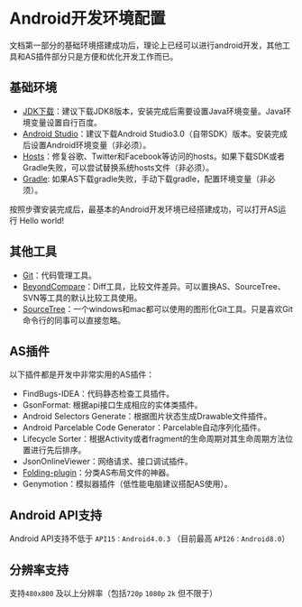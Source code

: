 # Android开发环境配置

文档第一部分的基础环境搭建成功后，理论上已经可以进行android开发，其他工具和AS插件部分只是方便和优化开发工作而已。  

## 基础环境  

- [JDK下载](http://www.oracle.com/technetwork/java/javase/downloads/index.html)：建议下载JDK8版本，安装完成后需要设置Java环境变量。Java环境变量设置自行百度。  
- [Android Studio](https://developer.android.com/studio/index.html)：建议下载Android Studio3.0（自带SDK）版本。安装完成后设置Android环境变量（非必须）。     
- [Hosts](https://laod.cn/hosts/2017-google-hosts.html)：修复谷歌、Twitter和Facebook等访问的hosts。如果下载SDK或者Gradle失败，可以尝试替换系统hosts文件（非必须）。
- [Gradle](https://services.gradle.org/distributions/): 如果AS下载gradle失败，手动下载gradle，配置环境变量（非必须）。 

按照步骤安装完成后，最基本的Android开发环境已经搭建成功，可以打开AS运行 Hello world!

## 其他工具  

- [Git](https://git-scm.com/downloads/)：代码管理工具。  
- [BeyondCompare](http://www.scootersoftware.com/download.php)：Diff工具，比较文件差异。可以置换AS、SourceTree、SVN等工具的默认比较工具使用。  
- [SourceTree](https://www.sourcetreeapp.com/)：一个windows和mac都可以使用的图形化Git工具。只是喜欢Git命令行的同事可以直接忽略。   

## AS插件

以下插件都是开发中非常实用的AS插件：  
- FindBugs-IDEA：代码静态检查工具插件。
- GsonFormat: 根据api接口生成相应的实体类插件。
- Android Selectors Generate：根据图片状态生成Drawable文件插件。
- Android Parcelable Code Generator：Parcelable自动序列化插件。
- Lifecycle Sorter：根据Activity或者fragment的生命周期对其生命周期方法位置进行先后排序。
- JsonOnlineViewer：网络请求、接口调试插件。
- [Folding-plugin](https://github.com/dmytrodanylyk/folding-plugin)：分类AS布局文件的神器。
- Genymotion：模拟器插件（低性能电脑建议搭配AS使用）。

## Android API支持

Android API支持不低于 `API15：Android4.0.3` （目前最高 `API26：Android8.0`）

## 分辨率支持

支持`480x800` 及以上分辨率（包括`720p` `1080p` `2k` 但不限于）
